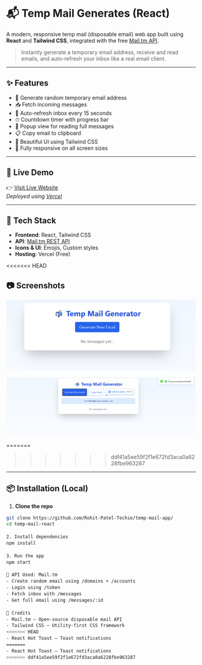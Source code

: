 # 📬 Temp Mail Generates (React)

A modern, responsive temp mail (disposable email) web app built using **React** and **Tailwind CSS**, integrated with the free [Mail.tm API](https://docs.mail.tm/).

> Instantly generate a temporary email address, receive and read emails, and auto-refresh your inbox like a real email client.

---

## ✨ Features

- 📧 Generate random temporary email address
- 📥 Fetch incoming messages
- 🔄 Auto-refresh inbox every 15 seconds
- ⏱ Countdown timer with progress bar
- 📝 Popup view for reading full messages
- 📋 Copy email to clipboard
- 🎨 Beautiful UI using Tailwind CSS
- 📱 Fully responsive on all screen sizes

---

## 🔗 Live Demo

👉 [Visit Live Website](https://your-vercel-url.vercel.app)  
_Deployed using [Vercel](https://vercel.com)_

---

## 🧰 Tech Stack

- **Frontend**: React, Tailwind CSS
- **API**: [Mail.tm REST API](https://docs.mail.tm/)
- **Icons & UI**: Emojis, Custom styles
- **Hosting**: Vercel (Free)

<<<<<<< HEAD
## 📷 Screenshots

![Home](src/assets/screenshots/image-1.png)

![Message](src/assets/screenshots/image-2.png) 

=======
>>>>>>> ddf41a5ee59f2f1e672fd3aca0a6228fbe963287
---

## 📦 Installation (Local)

1. **Clone the repo**

```bash
git clone https://github.com/Rohit-Patel-Techie/temp-mail-app/
cd temp-mail-react

2. Install dependencies
npm install

3. Run the app
npm start

📡 API Used: Mail.tm
- Create random email using /domains + /accounts
- Login using /token
- Fetch inbox with /messages
- Get full email using /messages/:id

🙏 Credits
- Mail.tm – Open-source disposable mail API
- Tailwind CSS – Utility-first CSS framework
<<<<<<< HEAD
- React Hot Toast – Toast notifications
=======
- React Hot Toast – Toast notifications
>>>>>>> ddf41a5ee59f2f1e672fd3aca0a6228fbe963287
